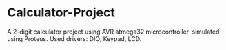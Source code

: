 # Calculator-Project
A 2-digit calculator project using AVR atmega32 microcontroller, simulated using Proteus. Used drivers: DIO, Keypad, LCD.
